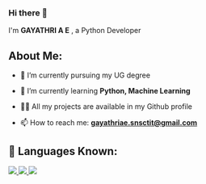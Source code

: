### Hi there 👋


I'm **GAYATHRI A E** , a Python Developer


## About Me:

- 🔭 I’m currently pursuing my UG degree
  
- 🌱 I’m currently learning **Python, Machine Learning**
  
- 👨‍💻 All my projects are available in my Github profile

- 📫 How to reach me: **gayathriae.snsctit@gmail.com**

## 🚀 Languages Known: ##

<p align="left"> 
    <a href="https://www.python.org" target="_blank"> <img src="https://img.icons8.com/color/48/000000/python.png"/> </a> 
    <a href="https://www.w3.org/html/" target="_blank"> <img src="https://img.icons8.com/color/48/000000/html-5.png"/> </a> 
    <a href="https://www.w3schools.com/css/" target="_blank"> <img src="https://img.icons8.com/color/48/000000/css3.png"/> </a> 
</p>

